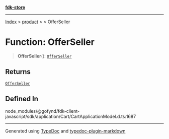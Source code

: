 [**fdk-store**](../../../README.md)
***

[Index](../../../API.md) > [product](../../README.md) > [<internal>](../README.md) > OfferSeller

# Function: OfferSeller

> **OfferSeller**(): [`OfferSeller`](../type-aliases/type-alias.OfferSeller.md)

## Returns

[`OfferSeller`](../type-aliases/type-alias.OfferSeller.md)

## Defined In

node\_modules/@gofynd/fdk-client-javascript/sdk/application/Cart/CartApplicationModel.d.ts:1687

***
Generated using [TypeDoc](https://typedoc.org/) and [typedoc-plugin-markdown](https://www.npmjs.com/package/typedoc-plugin-markdown)
